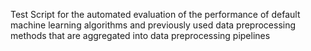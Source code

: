 Test Script for the automated evaluation of the performance of default machine learning algorithms and previously used data preprocessing methods that are aggregated into data preprocessing pipelines